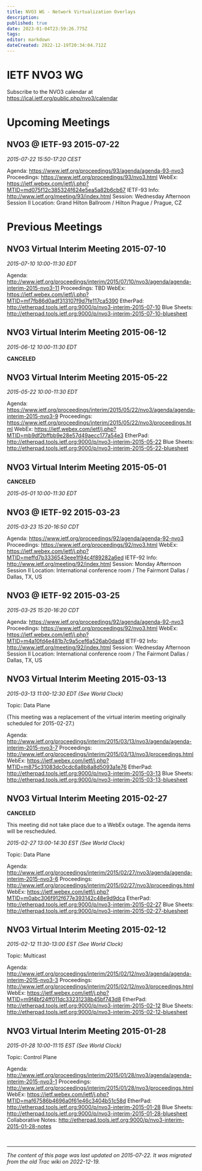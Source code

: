 ```yaml
---
title: NVO3 WG - Network Virtualization Overlays
description: 
published: true
date: 2023-01-04T23:59:26.775Z
tags: 
editor: markdown
dateCreated: 2022-12-19T20:34:04.712Z
---
```


# IETF NVO3 WG

Subscribe to the NVO3 calendar at https://ical.ietf.org/public.php/nvo3/calendar

# Upcoming Meetings

## NVO3 @ IETF-93 2015-07-22

*2015-07-22 15:50-17:20 CEST*

   Agenda: https://www.ietf.org/proceedings/93/agenda/agenda-93-nvo3
   Proceedings: https://www.ietf.org/proceedings/93/nvo3.html
   WebEx: https://ietf.webex.com/ietf/j.php?MTID=md075f12c385324f624e5ea5a82b6cb67
   IETF-93 Info: http://www.ietf.org/meeting/93/index.html
   Session: Wednesday Afternoon Session II
   Location: Grand Hilton Ballroom / Hilton Prague / Prague, CZ 

# Previous Meetings

## NVO3 Virtual Interim Meeting 2015-07-10

*2015-07-10 10:00-11:30 EDT*

   Agenda: http://www.ietf.org/proceedings/interim/2015/07/10/nvo3/agenda/agenda-interim-2015-nvo3-11
    Proceedings: TBD
    WebEx: https://ietf.webex.com/ietf/j.php?MTID=mf7fb86d0adf313107f9d7fe117ca5390
    EtherPad: http://etherpad.tools.ietf.org:9000/p/nvo3-interim-2015-07-10
    Blue Sheets: http://etherpad.tools.ietf.org:9000/p/nvo3-interim-2015-07-10-bluesheet 

## NVO3 Virtual Interim Meeting 2015-06-12

*2015-06-12 10:00-11:30 EDT*

**CANCELED**

## NVO3 Virtual Interim Meeting 2015-05-22

*2015-05-22 10:00-11:30 EDT*

   Agenda: https://www.ietf.org/proceedings/interim/2015/05/22/nvo3/agenda/agenda-interim-2015-nvo3-9
    Proceedings: https://www.ietf.org/proceedings/interim/2015/05/22/nvo3/proceedings.html
    WebEx: https://ietf.webex.com/ietf/j.php?MTID=mb9df2bffbb9e28e57d49aecc177a54e3
    EtherPad: http://etherpad.tools.ietf.org:9000/p/nvo3-interim-2015-05-22
    Blue Sheets: http://etherpad.tools.ietf.org:9000/p/nvo3-interim-2015-05-22-bluesheet 

## NVO3 Virtual Interim Meeting 2015-05-01

**CANCELED**

*2015-05-01 10:00-11:30 EDT*

## NVO3 @ IETF-92 2015-03-23

*2015-03-23 15:20-16:50 CDT*

   Agenda: https://www.ietf.org/proceedings/92/agenda/agenda-92-nvo3
    Proceedings: https://www.ietf.org/proceedings/92/nvo3.html
    WebEx: https://ietf.webex.com/ietf/j.php?MTID=meffd7b3336543eee1f94c4f89282a6ed
    IETF-92 Info: http://www.ietf.org/meeting/92/index.html
    Session: Monday Afternoon Session II
    Location: International conference room / The Fairmont Dallas / Dallas, TX, US 

## NVO3 @ IETF-92 2015-03-25

*2015-03-25 15:20-16:20 CDT*

   Agenda: https://www.ietf.org/proceedings/92/agenda/agenda-92-nvo3
    Proceedings: https://www.ietf.org/proceedings/92/nvo3.html
    WebEx: https://ietf.webex.com/ietf/j.php?MTID=m4a10fd4e481b7c9a5cef6a526ab0dadd
    IETF-92 Info: http://www.ietf.org/meeting/92/index.html
    Session: Wednesday Afternoon Session II
    Location: International conference room / The Fairmont Dallas / Dallas, TX, US 

## NVO3 Virtual Interim Meeting 2015-03-13

*2015-03-13 11:00-12:30 EDT (See ​World Clock)*

Topic: Data Plane

(This meeting was a replacement of the virtual interim meeting originally scheduled for 2015-02-27.)

   Agenda: http://www.ietf.org/proceedings/interim/2015/03/13/nvo3/agenda/agenda-interim-2015-nvo3-7
    Proceedings: http://www.ietf.org/proceedings/interim/2015/03/13/nvo3/proceedings.html
    WebEx: https://ietf.webex.com/ietf/j.php?MTID=m875c31083dc0cdc6a8b8a8d5093a1e76
    EtherPad: http://etherpad.tools.ietf.org:9000/p/nvo3-interim-2015-03-13
    Blue Sheets: http://etherpad.tools.ietf.org:9000/p/nvo3-interim-2015-03-13-bluesheet 
    
## NVO3 Virtual Interim Meeting 2015-02-27

**CANCELED**

This meeting did not take place due to a WebEx outage. The agenda items will be rescheduled.

*2015-02-27 13:00-14:30 EST (See ​World Clock)*

Topic: Data Plane

   Agenda: http://www.ietf.org/proceedings/interim/2015/02/27/nvo3/agenda/agenda-interim-2015-nvo3-6
    Proceedings: http://www.ietf.org/proceedings/interim/2015/02/27/nvo3/proceedings.html
    WebEx: https://ietf.webex.com/ietf/j.php?MTID=m0abc306f912f677e393142c48e9d9dca
    EtherPad: http://etherpad.tools.ietf.org:9000/p/nvo3-interim-2015-02-27
    Blue Sheets: http://etherpad.tools.ietf.org:9000/p/nvo3-interim-2015-02-27-bluesheet 

## NVO3 Virtual Interim Meeting 2015-02-12

*2015-02-12 11:30-13:00 EST (See ​World Clock)*

Topic: Multicast

   Agenda: http://www.ietf.org/proceedings/interim/2015/02/12/nvo3/agenda/agenda-interim-2015-nvo3-3
    Proceedings: http://www.ietf.org/proceedings/interim/2015/02/12/nvo3/proceedings.html
    WebEx: https://ietf.webex.com/ietf/j.php?MTID=m9f4bf24ff011dc33231238b45bf743d8
    EtherPad: http://etherpad.tools.ietf.org:9000/p/nvo3-interim-2015-02-12
    Blue Sheets: http://etherpad.tools.ietf.org:9000/p/nvo3-interim-2015-02-12-bluesheet 

## NVO3 Virtual Interim Meeting 2015-01-28

*2015-01-28 10:00-11:15 EST (See ​World Clock)*

Topic: Control Plane

   Agenda: http://www.ietf.org/proceedings/interim/2015/01/28/nvo3/agenda/agenda-interim-2015-nvo3-1
    Proceedings: http://www.ietf.org/proceedings/interim/2015/01/28/nvo3/proceedings.html
    WebEx: https://ietf.webex.com/ietf/j.php?MTID=maf67586b4696a0f61e46c3404b51c58d
    EtherPad: http://etherpad.tools.ietf.org:9000/p/nvo3-interim-2015-01-28
    Blue Sheets: http://etherpad.tools.ietf.org:9000/p/nvo3-interim-2015-01-28-bluesheet
    Collaborative Notes: http://etherpad.tools.ietf.org:9000/p/nvo3-interim-2015-01-28-notes 
    
&nbsp;
&nbsp;
&nbsp;

---

*The content of this page was last updated on 2015-07-22. It was migrated from the old Trac wiki on 2022-12-19.*